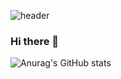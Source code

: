 ![header](https://capsule-render.vercel.app/api?type=wave&color=auto&height=400&section=header&text=capsule%20render&fontSize=90)

### Hi there 👋

<!--
**chaejeong-lee/chaejeong-lee** is a ✨ _special_ ✨ repository because its `README.md` (this file) appears on your GitHub profile.

Here are some ideas to get you started:

- 🔭 I’m currently working on ...
- 🌱 I’m currently learning ...
- 👯 I’m looking to collaborate on ...
- 🤔 I’m looking for help with ...
- 💬 Ask me about ...
- 📫 How to reach me: ...
- 😄 Pronouns: ...
- ⚡ Fun fact: ...
-->

<!--[![Solved.ac Profile](http://mazassumnida.wtf/api/generate_badge?boj=lcj000107)](https://solved.ac/lcj000107)<br/>-->
![Anurag's GitHub stats](https://github-readme-stats.vercel.app/api?username=lcj000107&show_icons=true&theme=radical)
